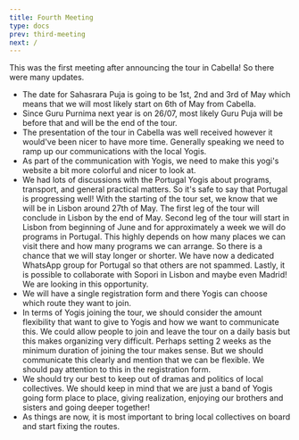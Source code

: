 ```yaml
---
title: Fourth Meeting
type: docs
prev: third-meeting
next: /
---
```


This was the first meeting after announcing the tour in Cabella!
So there were many updates.

- The date for Sahasrara Puja is going to be 1st, 2nd and 3rd of May which
  means that we will most likely start on 6th of May from Cabella.
- Since Guru Purnima next year is on 26/07, most likely Guru Puja will be
  before that and will be the end of the tour.
- The presentation of the tour in Cabella was well received however it would've
  been nicer to have more time. Generally speaking we need to ramp up our
  communications with the local Yogis.
- As part of the communication with Yogis, we need to make this yogi's website
  a bit more colorful and nicer to look at.
- We had lots of discussions with the Portugal Yogis about programs, transport,
  and general practical matters. So it's safe to say that Portugal is progressing
  well! With the starting of the tour set, we know that we will be in Lisbon around
  27th of May. The first leg of the tour will conclude in Lisbon by the end of May.
  Second leg of the tour will start in Lisbon from beginning of June and for approximately
  a week we will do programs in Portugal. This highly depends on how many
  places we can visit there and how many programs we can arrange. So there is a
  chance that we will stay longer or shorter. We have now a
  dedicated WhatsApp group for Portugal so that others are not spammed.
  Lastly, it is possible to collaborate with Sopori in Lisbon and maybe even
  Madrid! We are looking in this opportunity.
- We will have a single registration form and there Yogis can choose which
  route they want to join.
- In terms of Yogis joining the tour, we should consider the amount
  flexibility that want to give to Yogis and how we want to communicate this.
  We could allow people to join and leave the tour on a daily basis but this
  makes organizing very difficult. Perhaps setting 2 weeks as the minimum
  duration of joining the tour makes sense. But we should communicate this
  clearly and mention that we can be flexible. We should pay attention to this
  in the registration form.
- We should try our best to keep out of dramas and politics of local collectives.
  We should keep in mind that we are just a band of Yogis going form place to
  place, giving realization, enjoying our brothers and sisters and going deeper
  together!
- As things are now, it is most important to bring local collectives on board
  and start fixing the routes.
